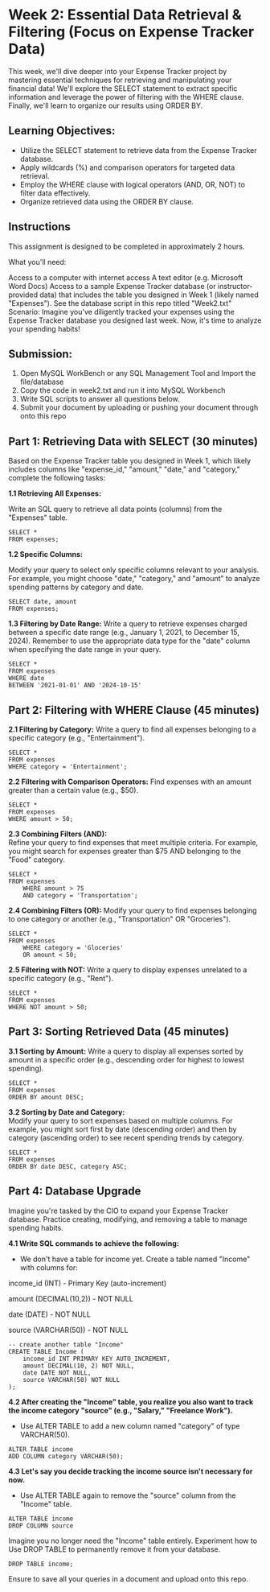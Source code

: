# Week 2: Essential Data Retrieval & Filtering (Focus on Expense Tracker Data)

This week, we'll dive deeper into your Expense Tracker project by mastering essential techniques for retrieving and manipulating your financial data! We'll explore the SELECT statement to extract specific information and leverage the power of filtering with the WHERE clause. Finally, we'll learn to organize our results using ORDER BY.

## Learning Objectives:

* Utilize the SELECT statement to retrieve data from the Expense Tracker database.
* Apply wildcards (%) and comparison operators for targeted data retrieval.
* Employ the WHERE clause with logical operators (AND, OR, NOT) to filter data effectively.
* Organize retrieved data using the ORDER BY clause.
  
## Instructions
This assignment is designed to be completed in approximately 2 hours.

What you'll need:

Access to a computer with internet access
A text editor (e.g. Microsoft Word Docs)
Access to a sample Expense Tracker database (or instructor-provided data) that includes the table you designed in Week 1 (likely named "Expenses"). See the database script in this repo titled "Week2.txt"
Scenario: Imagine you've diligently tracked your expenses using the Expense Tracker database you designed last week. Now, it's time to analyze your spending habits!

## Submission:
1. Open MySQL WorkBench or any SQL Management Tool and Import the file/database
2. Copy the code in week2.txt and run it into MySQL Workbench
3. Write SQL scripts to answer all questions below.
4. Submit your document by uploading or pushing your document through onto this repo


## Part 1: Retrieving Data with SELECT (30 minutes)

Based on the Expense Tracker table you designed in Week 1, which likely includes columns like "expense_id," "amount," "date," and "category," complete the following tasks:

**1.1 Retrieving All Expenses:**

Write an SQL query to retrieve all data points (columns) from the "Expenses" table.
```
SELECT *
FROM expenses;
```

**1.2 Specific Columns:** 

Modify your query to select only specific columns relevant to your analysis. For example, you might choose "date," "category," and "amount" to analyze spending patterns by category and date.
```
SELECT date, amount
FROM expenses;
```

**1.3 Filtering by Date Range:** 
Write a query to retrieve expenses charged between a specific date range (e.g., January 1, 2021, to December 15, 2024).
Remember to use the appropriate data type for the "date" column when specifying the date range in your query.
```
SELECT *
FROM expenses
WHERE date 
BETWEEN '2021-01-01' AND '2024-10-15'
```

## Part 2: Filtering with WHERE Clause (45 minutes)

**2.1 Filtering by Category:** 
Write a query to find all expenses belonging to a specific category (e.g., "Entertainment").
```
SELECT *
FROM expenses
WHERE category = 'Entertainment';
```

**2.2 Filtering with Comparison Operators:** 
Find expenses with an amount greater than a certain value (e.g., $50).
```
SELECT *
FROM expenses
WHERE amount > 50;
```

**2.3 Combining Filters (AND):**  
Refine your query to find expenses that meet multiple criteria. For example, you might search for expenses greater than $75 AND belonging to the "Food" category.
```
SELECT *
FROM expenses
	WHERE amount > 75 
	AND category = 'Transportation';
```
**2.4 Combining Filters (OR):** 
Modify your query to find expenses belonging to one category or another (e.g., "Transportation" OR "Groceries").
```
SELECT *
FROM expenses
	WHERE category = 'Gloceries' 
    OR amount < 50;
```
**2.5 Filtering with NOT:** 
Write a query to display expenses unrelated to a specific category (e.g., "Rent").
```
SELECT *
FROM expenses
WHERE NOT amount > 50;
```
## Part 3: Sorting Retrieved Data (45 minutes)

**3.1 Sorting by Amount:** 
Write a query to display all expenses sorted by amount in a specific order (e.g., descending order for highest to lowest spending).
```
SELECT *
FROM expenses
ORDER BY amount DESC;
```
**3.2 Sorting by Date and Category:**  
Modify your query to sort expenses based on multiple columns. For example, you might sort first by date (descending order) and then by category (ascending order) to see recent spending trends by category.
```
SELECT *
FROM expenses
ORDER BY date DESC, category ASC;
```
## Part 4: Database Upgrade

Imagine you're tasked by the CIO to expand your Expense Tracker database. Practice creating, modifying, and removing a table to manage spending habits.

**4.1 Write SQL commands to achieve the following:**

* We don't have a table for income yet. Create a table named "Income" with columns for:
  
income_id (INT) - Primary Key (auto-increment)

amount (DECIMAL(10,2)) - NOT NULL

date (DATE) - NOT NULL

source (VARCHAR(50)) - NOT NULL

```
-- create another table "Income"
CREATE TABLE Income (
	income_id INT PRIMARY KEY AUTO_INCREMENT,
    amount DECIMAL(10, 2) NOT NULL,
    date DATE NOT NULL,
    source VARCHAR(50) NOT NULL
);
```

**4.2 After creating the "Income" table, you realize you also want to track the income category "source" (e.g., "Salary," "Freelance Work").** 

* Use ALTER TABLE to add a new column named "category" of type VARCHAR(50).
```
ALTER TABLE income
ADD COLUMN category VARCHAR(50);
```
  
**4.3 Let's say you decide tracking the income source isn't necessary for now.**

* Use ALTER TABLE again to remove the "source" column from the "Income" table.
```
ALTER TABLE income
DROP COLUMN source
```

Imagine you no longer need the "Income" table entirely. Experiment how to Use DROP TABLE to permanently remove it from your database.
```
DROP TABLE income;
```
Ensure to save all your queries in a document and upload onto this repo. 

